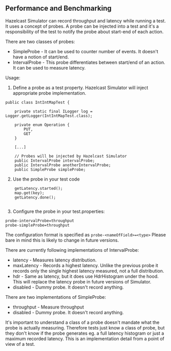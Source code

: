 ## Performance and Benchmarking ##

Hazelcast Simulator can record throughput and latency while running a test. It uses a concept of probes. A probe can be injected into a test and it's a responsibility of the test to notify the probe about start-end of each action.

There are two classes of probes:

- SimpleProbe - It can be used to counter number of events. It doesn't have a notion of start/end.
- IntervalProbe - This probe differentiates between start/end of an action. It can be used to measure latency.

Usage:

1. Define a probe as a test property. Hazelcast Simulator will inject appropriate probe implementation.

```
public class IntIntMapTest {

    private static final ILogger log = Logger.getLogger(IntIntMapTest.class);

    private enum Operation {
        PUT,
        GET
    }

    [...]

    // Probes will be injected by Hazelcast Simulator
    public IntervalProbe intervalProbe;
    public IntervalProbe anotherIntervalProbe;
    public SimpleProbe simpleProbe;
```

2. Use the probe in your test code

```
    getLatency.started();
    map.get(key);
    getLatency.done();


```

3. Configure the probe in your test.properties:

```
probe-intervalProbe=throughput
probe-simpleProbe=throughput
```

The configuration format is specified as `probe-<nameOfField>=<type>`
Please bare in mind this is likely to change in future versions.

There are currently following implementations of IntervalProbe:

- latency - Measures latency distribution.
- maxLatency - Records a highest latency. Unlike the previous probe it records only the single highest latency measured, not a full distribution.
- hdr - Same as latency, but it does use HdrHistogram under the hood. This will replace the latency probe in future versions of Simulator.
- disabled - Dummy probe. It doesn't record anything.

There are two implementations of SimpleProbe:

- throughput - Measure throughput
- disabled - Dummy probe. It doesn't record anything.


It's important to understand a class of a probe doesn't mandate what the probe is actually measuring. Therefore tests just know a class of probe, but they don't know if the probe generates eg. a full latency histogram or just a maximum recorded latency. This is an implementation detail from a point of view of a test.